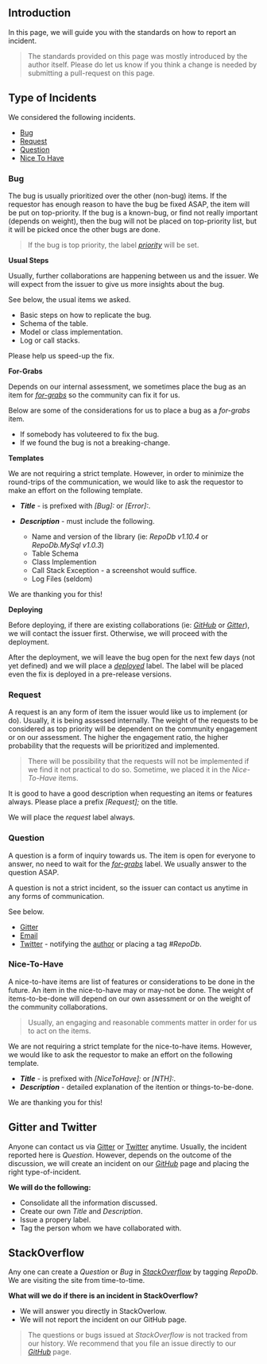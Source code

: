 ## Introduction

In this page, we will guide you with the standards on how to report an incident.

> The standards provided on this page was mostly introduced by the author itself. Please do let us know if you think a change is needed by submitting a pull-request on this page.

## Type of Incidents

We considered the following incidents.

- [Bug](https://github.com/mikependon/RepoDb/tree/master/RepoDb.Docs/Reporting%20an%20Incident.md#Bug)
- [Request](https://github.com/mikependon/RepoDb/tree/master/RepoDb.Docs/Reporting%20an%20Incident.md#request)
- [Question](https://github.com/mikependon/RepoDb/tree/master/RepoDb.Docs/Reporting%20an%20Incident.md#question)
- [Nice To Have](https://github.com/mikependon/RepoDb/tree/master/RepoDb.Docs/Reporting%20an%20Incident.md#nice-to-have)

### Bug

The bug is usually prioritized over the other (non-bug) items. If the requestor has enough reason to have the bug be fixed ASAP, the item will be put on top-priority. If the bug is a known-bug, or find not really important (depends on weight), then the bug will not be placed on top-priority list, but it will be picked once the other bugs are done.

> If the bug is top priority, the label [*priority*](https://github.com/mikependon/RepoDb/issues?q=is%3Aissue+is%3Aopen+label%3Apriority) will be set.

**Usual Steps**

Usually, further collaborations are happening between us and the issuer. We will expect from the issuer to give us more insights about the bug.
	
See below, the usual items we asked.

- Basic steps on how to replicate the bug.
- Schema of the table.
- Model or class implementation.
- Log or call stacks.

Please help us speed-up the fix.

**For-Grabs**

Depends on our internal assessment, we sometimes place the bug as an item for [*for-grabs*](https://github.com/mikependon/RepoDb/issues?q=is%3Aissue+is%3Aopen+label%3A%22for+grabs%22) so the community can fix it for us.

Below are some of the considerations for us to place a bug as a *for-grabs* item.

- If somebody has voluteered to fix the bug.
- If we found the bug is not a breaking-change.

**Templates**

We are not requiring a strict template. However, in order to minimize the round-trips of the communication, we would like to ask the requestor to make an effort on the following template.

- ***Title*** - is prefixed with *[Bug]:* or *[Error]:*.
- ***Description*** - must include the following.

	- Name and version of the library (ie: *RepoDb v1.10.4* or *RepoDb.MySql v1.0.3*)
	- Table Schema
	- Class Implemention
	- Call Stack Exception - a screenshot would suffice.
	- Log Files (seldom)

We are thanking you for this!

**Deploying**

Before deploying, if there are existing collaborations (ie: [*GitHub*](https://github.com/mikependon/RepoDb/issues) or [*Gitter*](https://gitter.im/RepoDb/community)), we will contact the issuer first. Otherwise, we will proceed with the deployment.

After the deployment, we will leave the bug open for the next few days (not yet defined) and we will place a [*deployed*](https://github.com/mikependon/RepoDb/issues?q=is%3Aissue+is%3Aopen+label%3Adeployed) label. The label will be placed even the fix is deployed in a pre-release versions.

### Request

A request is an any form of item the issuer would like us to implement (or do). Usually, it is being assessed internally. The weight of the requests to be considered as top priority will be dependent on the community engagement or on our assessment. The higher the engagement ratio, the higher probability that the requests will be prioritized and implemented.

> There will be possibility that the requests will not be implemented if we find it not practical to do so. Sometime, we placed it in the *Nice-To-Have* items.

It is good to have a good description when requesting an items or features always. Please place a prefix *[Request];* on the title.

We will place the *request* label always.

### Question

A question is a form of inquiry towards us. The item is open for everyone to answer, no need to wait for the [*for-grabs*](https://github.com/mikependon/RepoDb/issues?q=is%3Aissue+is%3Aopen+label%3A%22for+grabs%22) label. We usually answer to the question ASAP.

A question is not a strict incident, so the issuer can contact us anytime in any forms of communication.

See below.

- [Gitter](https://gitter.im/RepoDb/community)
- [Email](https://repodb.readthedocs.io/en/latest/pages/contact.html)
- [Twitter](https://twitter.com/home) - notifying the [author](https://twitter.com/mike_pendon) or placing a tag *#RepoDb*.

### Nice-To-Have

A nice-to-have items are list of features or considerations to be done in the future. An item in the nice-to-have may or may-not be done. The weight of items-to-be-done will depend on our own assessment or on the weight of the community collaborations.

> Usually, an engaging and reasonable comments matter in order for us to act on the items.

We are not requiring a strict template for the nice-to-have items. However, we would like to ask the requestor to make an effort on the following template.

- ***Title*** - is prefixed with *[NiceToHave]:* or *[NTH]:*.
- ***Description*** - detailed explanation of the itention or things-to-be-done.

We are thanking you for this!

## Gitter and Twitter

Anyone can contact us via [Gitter](https://gitter.im/RepoDb/community) or [Twitter](https://twitter.com/home) anytime. Usually, the incident reported here is *Question*. However, depends on the outcome of the discussion, we will create an incident on our [*GitHub*](https://github.com/mikependon/RepoDb/issues) page and placing the right type-of-incident.

**We will do the following:**

- Consolidate all the information discussed.
- Create our own *Title* and *Description*.
- Issue a propery label.
- Tag the person whom we have collaborated with.

## StackOverflow

Any one can create a *Question* or *Bug* in [*StackOverflow*](https://stackoverflow.com/questions/tagged/repodb) by tagging *RepoDb*. We are visiting the site from time-to-time.

**What will we do if there is an incident in StackOverflow?**

- We will answer you directly in StackOverlow.
- We will not report the incident on our GitHub page.

> The questions or bugs issued at *StackOverflow* is not tracked from our history. We recommend that you file an issue directly to our [*GitHub*](https://github.com/mikependon/RepoDb/issues) page.